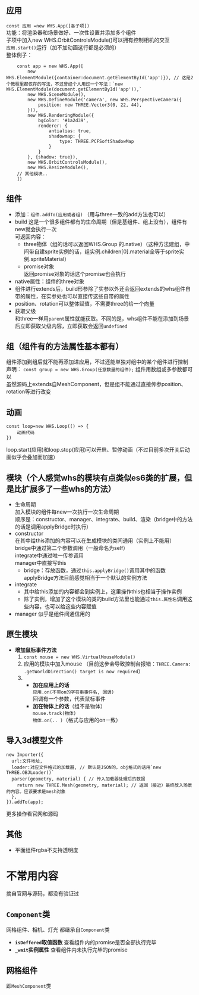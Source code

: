 
## 应用
`const 应用 =new WHS.App([各子项])`  
功能：将渲染器和场景做好、一次性设置并添加多个组件  
子项中加入new WHS.OrbitControlsModule()可以拥有控制相机的交互  
`应用.start()`运行（加不加动画这行都是必须的）  
整体例子：  
```
    const app = new WHS.App([
        new WHS.ElementModule({container:document.getElementById('app')}), // 这是2个教程里都仅存的写法，不过曾经个人用过一个写法：`new WHS.ElementModule(document.getElementById('app')),`
        new WHS.SceneModule(),
        new WHS.DefineModule('camera', new WHS.PerspectiveCamera({
            position: new THREE.Vector3(0, 22, 44),
        })),
        new WHS.RenderingModule({
            bgColor: '#1a2d39',
            renderer: {
                antialias: true,
                shadowmap: {
                    type: THREE.PCFSoftShadowMap
                }
            }
        }, {shadow: true}),
        new WHS.OrbitControlsModule(),
        new WHS.ResizeModule(),
	// 其他模块..
    ])
```



## 组件
- 添加：`组件.addTo(应用或者组)`
  （用与three一致的add方法也可以）
- build
  这是一个很多组件都有的生命周期（但是基组件、组上没有），组件有new就会执行一次  
  可返回内容：
  - three物体（组的话可以返回WHS.Group 的.native）（这种方法建组，中间带自建sprite实例的话，组实例.children[0].material全等于sprite实例.spriteMaterial）  
  - promise对象  
    返回promise对象的话这个promise也会执行  
- native属性：组件的three对象
- 组件进行extends后，build形参除了实参以外还会返回extends的whs组件自带的属性，在实参处也可以直接传这些自带的属性
- position、rotation可以整体赋值，不需要three的给一个向量  
- 获取父级  
  和three一样用`parent`属性就能获取。不同的是，whs组件不能在添加到场景后立即获取父级内容，立即获取会返回`undefined`


## 组（组件有的方法属性基本都有）
组件添加到组后就不能再添加进应用，不过还能单独对组中的某个组件进行控制  
声明： `const group = new WHS.Group(任意数量的组件);` 组件用数组或多参数都可以  
虽然源码上extends自MeshComponent，但是组不能通过直接传参position、rotation等进行改变  


## 动画
```
const loop=new WHS.Loop(() => {
    动画代码
})
```
loop.start(应用)和loop.stop(应用)可以开启、暂停动画（不过目前多次开关后动画似乎会叠加而加速）  


## 模块（个人感觉whs的模块有点类似es6类的扩展，但是比扩展多了一些whs的方法）
- 生命周期  
  加入模块的组件每new一次执行一次生命周期  
  顺序是：constructor、manager、integrate、build、渲染（bridge中的方法的话是调用applyBridge时执行）  
- constructor  
  在其中给this添加的内容可以在生成模块的类间通用（实例上不能用）  
  bridge中通过第二个参数调用（一般命名为self）  
  integrate中通过唯一传参调用  
  manager中直接写this  
  - bridge：存放函数，通过`this.applyBridge()`调用其中的函数  
    applyBridge方法目前感觉相当于一个默认的实例方法  
- integrate  
  - 其中给this添加的内容都会到实例上，这里操作this也相当于操作实例  
  - 除了实例，增加了这个模块的类的build方法里也能通过`this.属性名`调用这些内容，也可以给这些内容赋值
- manager 似乎是组件间通信用的


## 原生模块
- **增加鼠标事件方法**  
  1. `const mouse = new WHS.VirtualMouseModule()`  
  2. 应用的模块中加入mouse （目前这步会导致控制台报错：`THREE.Camera: .getWorldDirection() target is now required`）  
  3. - **加在应用上的话**  
       `应用.on(不带on的字符串事件名, 回调)`  
       回调有一个参数，代表鼠标事件  
     - **加在物体上的话**（组不是物体）  
       `mouse.track(物体)`  
       `物体.on(.. )`（格式与应用的on一致）  


## 导入3d模型文件
```
new Importer({
  url:文件地址,
  loader:对应文件格式的加载器, // 默认是JSON的，obj格式的话用`new THREE.OBJLoader()`
  parser(geometry, material) { // 传入加载器处理后的数据
    return new THREE.Mesh(geometry, material); // 返回（接近）最终放入场景的内容。应该要求是mesh对象
  },
}).addTo(app);
```
更多操作看官网和源码


## 其他
- 平面组件rgba不支持透明度


# 不常用内容
摘自官网与源码，都没有验证过


## `Component`类
网格组件、相机、灯光 都继承自`Component`类
- **`isDeffered`取值函数**
  查看组件内的promise是否全部执行完毕
- **`_wait`实例属性**
  查看组件内未执行完毕的promise
  
  
## 网格组件
即`MeshComponent`类
